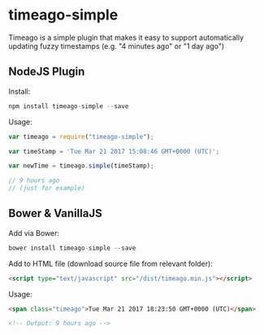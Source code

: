 # timeago-simple
Timeago is a simple plugin that makes it easy to support automatically updating fuzzy timestamps (e.g. "4 minutes ago" or "1 day ago")

## NodeJS Plugin
Install:

```js
npm install timeago-simple --save
```

Usage:

```js
var timeago = require("timeago-simple");

var timeStamp = 'Tue Mar 21 2017 15:08:46 GMT+0000 (UTC)';

var newTime = timeago.simple(timeStamp);

// 9 hours ago 
// (just for example)
```

## Bower & VanillaJS

Add via Bower:
```js
bower install timeago-simple --save
```

Add to HTML file (download source file from relevant folder):
```html
<script type="text/javascript" src="/dist/timeago.min.js"></script>
```

Usage:
```html
<span class="timeago">Tue Mar 21 2017 18:23:50 GMT+0000 (UTC)</span>

<!-- Output: 9 hours ago -->
```